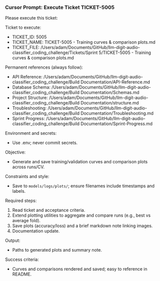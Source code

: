 ### Cursor Prompt: Execute Ticket TICKET-5005

Please execute this ticket:

Ticket to execute:
- TICKET_ID: 5005
- TICKET_NAME: TICKET-5005 - Training curves & comparison plots.md
- TICKET_FILE: /Users/adam/Documents/GitHub/llm-digit-audio-classifier_coding_challenge/Tickets/Sprint 5/TICKET-5005 - Training curves & comparison plots.md

Permanent references (always follow):
- API Reference: /Users/adam/Documents/GitHub/llm-digit-audio-classifier_coding_challenge/Build Documentation/API-Reference.md
- Database Schema: /Users/adam/Documents/GitHub/llm-digit-audio-classifier_coding_challenge/Build Documentation/Schemas.md
- Project Structure: /Users/adam/Documents/GitHub/llm-digit-audio-classifier_coding_challenge/Build Documentation/structure.md
- Troubleshooting: /Users/adam/Documents/GitHub/llm-digit-audio-classifier_coding_challenge/Build Documentation/Troubleshooting.md
- Sprint Progress: /Users/adam/Documents/GitHub/llm-digit-audio-classifier_coding_challenge/Build Documentation/Sprint-Progress.md

Environment and secrets:
- Use .env; never commit secrets.

Objective:
- Generate and save training/validation curves and comparison plots across runs/CV.

Constraints and style:
- Save to `models/logs/plots/`; ensure filenames include timestamps and labels.

Required steps:
1) Read ticket and acceptance criteria.
2) Extend plotting utilities to aggregate and compare runs (e.g., best vs average fold).
3) Save plots (accuracy/loss) and a brief markdown note linking images.
4) Documentation update.

Output:
- Paths to generated plots and summary note.

Success criteria:
- Curves and comparisons rendered and saved; easy to reference in README. 